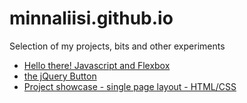 # minnaliisi.github.io

Selection of my projects, bits and other experiments

- [Hello there! Javascript and Flexbox](https://minnaliisi.github.io/flexbox+javascript/)
- [the jQuery Button](https://minnaliisi.github.io/the-pattern-button/)
- [Project showcase - single page layout - HTML/CSS](https://minnaliisi.github.io/project-gallery/)
